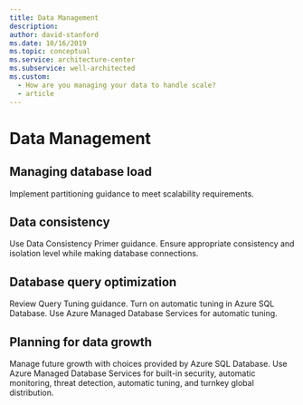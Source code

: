 ```yaml
---
title: Data Management
description: 
author: david-stanford
ms.date: 10/16/2019
ms.topic: conceptual
ms.service: architecture-center
ms.subservice: well-architected
ms.custom:
  - How are you managing your data to handle scale?
  - article
---
```


# Data Management

## Managing database load

Implement partitioning guidance to meet scalability requirements.

## Data consistency

Use Data Consistency Primer guidance. Ensure appropriate consistency and isolation level while making database connections.

## Database query optimization

Review Query Tuning guidance. Turn on automatic tuning in Azure SQL Database. Use Azure Managed Database Services for automatic tuning.

## Planning for data growth

Manage future growth with choices provided by Azure SQL Database. Use Azure Managed Database Services for built-in security, automatic monitoring, threat detection, automatic tuning, and turnkey global distribution.

